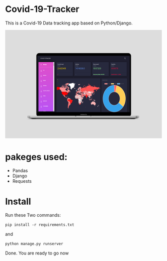 # Covid-19-Tracker
This is a Covid-19 Data tracking app based on Python/Django.

![Preview](https://github.com/Neerajj00n/Covid-19-Tracker/blob/master/static/assets/img/preview.png)

# pakeges used:
- Pandas
- Django
- Requests

# Install

Run these Two commands:
```
pip install -r requirements.txt
```
and
```
python manage.py runserver
```
Done. You are ready to go now 
